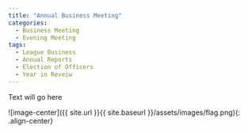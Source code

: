 ```yaml
---
title: "Annual Business Meeting"
categories:
  - Business Meeting
  - Evening Meeting
tags:
  - League Business
  - Annual Reports
  - Election of Officers
  - Year in Reveiw
---
```


Text will go here

![image-center]({{ site.url }}{{ site.baseurl }}/assets/images/flag.png){: .align-center}


